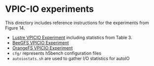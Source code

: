 # VPIC-IO experiments

This directory includes reference instructions for the experiments from Figure 14.
- [Lustre VPICIO Experiment](lustre_vpicio.sh) including statistics from Table 3. 
- [BeeGFS VPICIO Experiment](beegfs_vpicio.sh)
- [OrangeFS VPICIO Experiment](orangefs_vpicio.sh)
- `cfg/` represents h5bench configuration files
- `autoiostats.sh` are used to gather I/O statistics for autoIO
